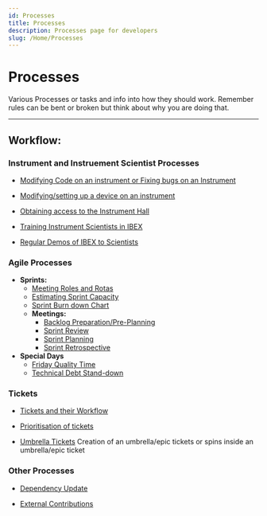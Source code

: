 ```yaml
---
id: Processes
title: Processes
description: Processes page for developers
slug: /Home/Processes
---
```


# Processes

Various Processes or tasks and info into how they should work. Remember rules can be bent or broken but think about why you are doing that.

---



## Workflow:

### Instrument and Instruement Scientist Processes

- [Modifying Code on an instrument or Fixing bugs on an Instrument](Processes/Modifying_Code_on_an_Instrument)

- [Modifying/setting up a device on an instrument](https://github.com/ISISComputingGroup/ibex_developers_manual/wiki/Modifying-Device-on-an-Instrument)

- [Obtaining access to the Instrument Hall](https://github.com/ISISComputingGroup/ibex_developers_manual/wiki/Obtaining-access-to-the-Instrument-Hall)

- [Training Instrument Scientists in IBEX](https://github.com/ISISComputingGroup/ibex_developers_manual/wiki/Training-Instrument-Scientists-in-IBEX)

- [Regular Demos of IBEX to Scientists](https://github.com/ISISComputingGroup/ibex_developers_manual/wiki/Regular-Demos-of-IBEX-to-Scientists) 

### Agile Processes

-  **Sprints:**
    - [Meeting Roles and Rotas](Processes/Meeting_Roles_and_Rotas)
    - [Estimating Sprint Capacity](https://github.com/ISISComputingGroup/ibex_developers_manual/wiki/Estimating-Sprint-Capacity)
    - [Sprint Burn down Chart](https://github.com/ISISComputingGroup/ibex_developers_manual/wiki/Sprint-Burn-down-Chart)
    - **Meetings:**
        - [Backlog Preparation/Pre-Planning](https://github.com/ISISComputingGroup/ibex_developers_manual/wiki/Backlog-Preparation)
        - [Sprint Review](https://github.com/ISISComputingGroup/ibex_developers_manual/wiki/Sprint-Review)
        - [Sprint Planning](Sprint-Planning)
        - [Sprint Retrospective](https://github.com/ISISComputingGroup/ibex_developers_manual/wiki/Sprint-Retrospective)
- **Special Days**
    - [Friday Quality Time](https://github.com/ISISComputingGroup/ibex_developers_manual/wiki/Friday-Quality-Time) 
    - [Technical Debt Stand-down](https://github.com/ISISComputingGroup/ibex_developers_manual/wiki/Technical-Debt-Stand-down)



### Tickets

- [Tickets and their Workflow](Processes/Tickets_and_their_Workflow)

- [Prioritisation of tickets](https://github.com/ISISComputingGroup/ibex_developers_manual/wiki/Prioritisation-of-Tickets)

- [Umbrella Tickets](https://github.com/ISISComputingGroup/ibex_developers_manual/wiki/Umbrella-Tickets) Creation of an umbrella/epic tickets or spins inside an umbrella/epic ticket

### Other Processes

- [Dependency Update](https://github.com/ISISComputingGroup/ibex_developers_manual/wiki/Dependency-updates)

- [External Contributions](https://github.com/ISISComputingGroup/ibex_developers_manual/wiki/External-Contributions)
